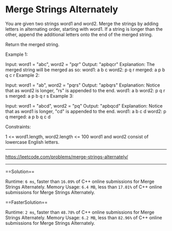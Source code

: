 # Merge Strings Alternately

You are given two strings word1 and word2. Merge the strings by adding letters in alternating order, starting with word1. If a string is longer than the other, append the additional letters onto the end of the merged string.

Return the merged string.

 

Example 1:

Input: word1 = "abc", word2 = "pqr"
Output: "apbqcr"
Explanation: The merged string will be merged as so:
word1:  a   b   c
word2:    p   q   r
merged: a p b q c r
Example 2:

Input: word1 = "ab", word2 = "pqrs"
Output: "apbqrs"
Explanation: Notice that as word2 is longer, "rs" is appended to the end.
word1:  a   b 
word2:    p   q   r   s
merged: a p b q   r   s
Example 3:

Input: word1 = "abcd", word2 = "pq"
Output: "apbqcd"
Explanation: Notice that as word1 is longer, "cd" is appended to the end.
word1:  a   b   c   d
word2:    p   q 
merged: a p b q c   d
 

Constraints:

1 <= word1.length, word2.length <= 100
word1 and word2 consist of lowercase English letters.

---

https://leetcode.com/problems/merge-strings-alternately/

---

==Solution==

Runtime: `6 ms`, faster than `16.09%` of C++ online submissions for Merge Strings Alternately.
Memory Usage: `6.4 MB`, less than `17.01%` of C++ online submissions for Merge Strings Alternately.

==FasterSolution==

Runtime: `2 ms`, faster than `48.78%` of C++ online submissions for Merge Strings Alternately.
Memory Usage: `6.2 MB`, less than `82.96%` of C++ online submissions for Merge Strings Alternately.